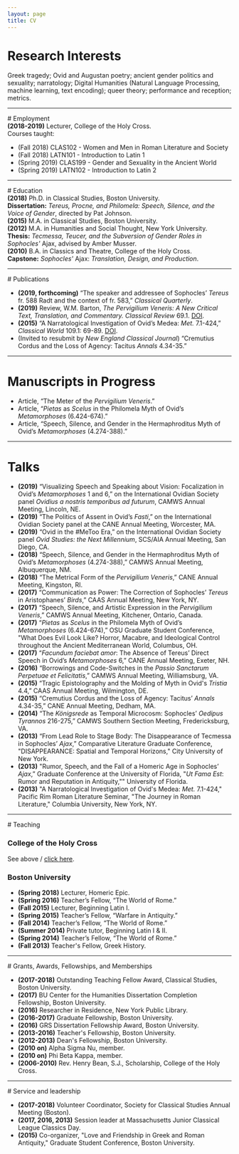 ```yaml
---
layout: page
title: CV
---
```


# Research Interests
Greek tragedy; Ovid and Augustan poetry; ancient gender politics and sexuality; narratology; Digital Humanities (Natural Language Processing, machine learning, text encoding); queer theory; performance and reception; metrics.
<hr>
# Employment
<div style="padding-bottom:0"><strong>(2018-2019)</strong><a name='hc'> </a>Lecturer, College of the Holy Cross.</div>
<div class="indent">Courses taught:
<ul>
  <li>(Fall 2018) CLAS102 - Women and Men in Roman Literature and Society</li>
  <li>(Fall 2018) LATN101 - Introduction to Latin 1</li>
  <li>(Spring 2019) CLAS199 - Gender and Sexuality in the Ancient World</li>
  <li>(Spring 2019) LATN102 - Introduction to Latin 2</li>
</ul>
</div>
<hr>
# Education
<div style="padding-bottom:0"><strong>(2018)</strong> Ph.D. in Classical Studies, Boston University.</div>
<div class="indent"><strong>Dissertation:</strong> <em>Tereus, Procne, and Philomela: Speech, Silence, and the Voice of Gender</em>, directed by Pat Johnson.</div>
<div style="padding-bottom:0"><strong>(2015)</strong> M.A. in Classical Studies, Boston University.</div>
<div style="padding-bottom:0"><strong>(2012)</strong> M.A. in Humanities and Social Thought, New York University.</div>
<div class="indent"><strong>Thesis:</strong> <em>Tecmessa, Teucer, and the Subversion of Gender Roles in Sophocles'</em> Ajax, advised by Amber Musser.</div>
<div style="padding-bottom:0"><strong>(2010)</strong> B.A. in Classics and Theatre, College of the Holy Cross.</div>
<div class="indent"><strong>Capstone:</strong> <em>Sophocles'</em> Ajax: <em>Translation, Design, and Production</em>.</div>
<hr>
# Publications
<ul class="cv-elements">
  <li><strong>(2019, forthcoming)</strong> “The speaker and addressee of Sophocles’ <em>Tereus</em> fr. 588 Radt and the context of fr. 583,” <em>Classical Quarterly</em>.</li>
  <li><strong>(2019)</strong> Review, W.M. Barton, <em>The Pervigilium Veneris: A New Critical Text, Translation, and Commentary. Classical Review</em> 69.1. <a href="https://doi.org/10.1017/S0009840X18002147">DOI</a>.</li>
  <li><strong>(2015)</strong> “A Narratological Investigation of Ovid’s Medea: <em>Met.</em> 7.1-424,” <em>Classical World</em> 109.1: 69-89. <a href="https://doi.org/10.1353/clw.2015.0082">DOI</a>.</li>
  <li>(Invited to resubmit by <em>New England Classical Journal</em>) “Cremutius Cordus and the Loss of Agency: Tacitus <em>Annals</em> 4.34-35.”</li>
</ul>
<hr>

# Manuscripts in Progress
<ul class="cv-elements">
<li>Article, “The Meter of the <em>Pervigilium Veneris</em>.”</li>
<li>Article, “<em>Pietas</em> as <em>Scelus</em> in the Philomela Myth of Ovid’s <em>Metamorphoses</em> (6.424-674).”</li>
<li>Article, “Speech, Silence, and Gender in the Hermaphroditus Myth of Ovid’s <em>Metamorphoses</em> (4.274-388).”</li>
</ul>
<hr>

# Talks
<ul class="cv-elements">
  <li><strong>(2019)</strong> “Visualizing Speech and Speaking about Vision: Focalization in Ovid’s <em>Metamorphoses</em> 1 and 6,” on the International Ovidian Society panel <em>Ovidius a nostris temporibus ad futurum</em>, CAMWS Annual Meeting, Lincoln, NE.</li>
  <li><strong>(2019)</strong> “The Politics of Assent in Ovid’s <em>Fasti</em>,” on the International Ovidian Society panel at the CANE Annual Meeting, Worcester, MA.</li>
  <li><strong>(2019)</strong> “Ovid in the #MeToo Era,” on the International Ovidian Society panel <em>Ovid Studies: the Next Millennium</em>, SCS/AIA Annual Meeting, San Diego, CA.</li>
  <li><strong>(2018)</strong> “Speech, Silence, and Gender in the Hermaphroditus Myth of Ovid’s <em>Metamorphoses</em> (4.274-388),” CAMWS Annual Meeting, Albuquerque, NM.</li>
  <li><strong>(2018)</strong> “The Metrical Form of the <em>Pervigilium Veneris</em>,” CANE Annual Meeting, Kingston, RI.</li>
  <li><strong>(2017)</strong> “Communication as Power: The Correction of Sophocles’ <em>Tereus</em> in Aristophanes’ <em>Birds</em>,” CAAS Annual Meeting, New York, NY.</li>
  <li><strong>(2017)</strong> “Speech, Silence, and Artistic Expression in the <em>Pervigilium Veneris</em>,” CAMWS Annual Meeting, Kitchener, Ontario, Canada.</li>
  <li><strong>(2017)</strong> “<em>Pietas</em> as <em>Scelus</em> in the Philomela Myth of Ovid’s <em>Metamorphoses</em> (6.424-674),” OSU Graduate Student Conference, "What Does Evil Look Like? Horror, Macabre, and Ideological Control throughout the Ancient Mediterranean World, Columbus, OH.</li>
  <li><strong>(2017)</strong> “<em>Facundum faciebat amor</em>: The Absence of Tereus’ Direct Speech in Ovid’s <em>Metamorphoses</em> 6,” CANE Annual Meeting, Exeter, NH.</li>
  <li><strong>(2016)</strong> “Borrowings and Code-Switches in the <em>Passio Sanctarum Perpetuae et Felicitatis</em>,” CAMWS Annual Meeting, Williamsburg, VA.</li>
  <li><strong>(2015)</strong> “Tragic Epistolography and the Molding of Myth in Ovid's <em>Tristia</em> 4.4,” CAAS Annual Meeting, Wilmington, DE.</li>
  <li><strong>(2015)</strong> “Cremutius Cordus and the Loss of Agency: Tacitus’ <em>Annals</em> 4.34-35,” CANE Annual Meeting, Dedham, MA.</li>
  <li><strong>(2014)</strong> “The <em>Königsrede</em> as Temporal Microcosm: Sophocles’ <em>Oedipus Tyrannos</em> 216-275,” CAMWS Southern Section Meeting, Fredericksburg, VA.</li>
  <li><strong>(2013)</strong> “From Lead Role to Stage Body: The Disappearance of Tecmessa in Sophocles’ <em>Ajax</em>,” Comparative Literature Graduate Conference, "DISAPPEARANCE: Spatial and Temporal Horizons," City University of New York.</li>
  <li><strong>(2013)</strong> "Rumor, Speech, and the Fall of a Homeric Age in Sophocles’ <em>Ajax</em>,” Graduate Conference at the University of Florida, "<em>Ut Fama Est</em>: Rumor and Reputation in Antiquity,"" University of Florida.</li>
  <li><strong>(2013)</strong> "A Narratological Investigation of Ovid's Medea: <em>Met.</em> 7.1-424," Pacific Rim Roman Literature Seminar, "The Journey in Roman Literature," Columbia University, New York, NY.</li>
</ul>
<hr>
# Teaching

### College of the Holy Cross
See above / [click here](#hc).

### Boston University
<ul class="cv-elements">
  <li><strong>(Spring 2018)</strong> Lecturer, Homeric Epic.</li>
  <li><strong>(Spring 2016)</strong> Teacher’s Fellow, “The World of Rome.”</li>
  <li><strong>(Fall 2015)</strong> Lecturer, Beginning Latin I.</li>
  <li><strong>(Spring 2015)</strong> Teacher’s Fellow, “Warfare in Antiquity.”</li>
  <li><strong>(Fall 2014)</strong> Teacher’s Fellow, “The World of Rome.”</li>
  <li><strong>(Summer 2014)</strong> Private tutor, Beginning Latin I & II.</li>
  <li><strong>(Spring 2014)</strong> Teacher’s Fellow, “The World of Rome.”</li>
  <li><strong>(Fall 2013)</strong> Teacher's Fellow, Greek History.</li>
</ul>
<hr>
# Grants, Awards, Fellowships, and Memberships
<ul class="cv-elements">
  <li><strong>(2017-2018)</strong> Outstanding Teaching Fellow Award, Classical Studies, Boston University.</li>
  <li><strong>(2017)</strong> BU Center for the Humanities Dissertation Completion Fellowship, Boston University.</li>
  <li><strong>(2016)</strong> Researcher in Residence, New York Public Library.</li>
  <li><strong>(2016-2017)</strong> Graduate Fellowship, Boston University.</li>
  <li><strong>(2016)</strong> GRS Dissertation Fellowship Award, Boston University.</li>
  <li><strong>(2013-2016)</strong> Teacher's Fellowship, Boston University.</li>
  <li><strong>(2012-2013)</strong> Dean's Fellowship, Boston University.</li>
  <li><strong>(2010 on)</strong> Alpha Sigma Nu, member.</li>
  <li><strong>(2010 on)</strong> Phi Beta Kappa, member.</li>
  <li><strong>(2006-2010)</strong> Rev. Henry Bean, S.J., Scholarship, College of the Holy Cross.</li>
</ul>  
<hr>
# Service and leadership
<ul class="cv-elements">
  <li><strong>(2017-2018)</strong> Volunteer Coordinator, Society for Classical Studies Annual Meeting (Boston).</li>    
  <li><strong>(2017, 2016, 2013)</strong> Session leader at Massachusetts Junior Classical League Classics Day.</li>  
  <li><strong>(2015)</strong> Co-organizer, "Love and Friendship in Greek and Roman Antiquity," Graduate Student Conference, Boston University.</li>
</ul>
